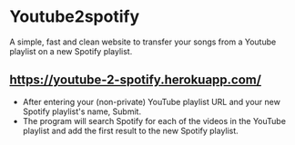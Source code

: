 # Youtube2spotify

A simple, fast and clean website to transfer your songs from a Youtube playlist on a new Spotify playlist.

## https://youtube-2-spotify.herokuapp.com/

- After entering your (non-private) YouTube playlist URL and your new Spotify playlist's name, Submit.
- The program will search Spotify for each of the videos in the YouTube playlist and add the first result to the new Spotify playlist.

